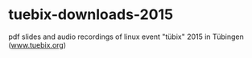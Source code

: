 # tuebix-downloads-2015
pdf slides and audio recordings of linux event "tübix" 2015 in Tübingen (www.tuebix.org)
